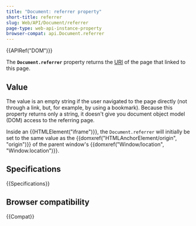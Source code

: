 ```yaml
---
title: "Document: referrer property"
short-title: referrer
slug: Web/API/Document/referrer
page-type: web-api-instance-property
browser-compat: api.Document.referrer
---
```


{{APIRef("DOM")}}

The **`Document.referrer`** property returns the [URI](https://www.w3.org/Addressing/#background) of the page that linked to
this page.

## Value

The value is an empty string if the user navigated to the page directly (not through a
link, but, for example, by using a bookmark). Because this property returns only a
string, it doesn't give you document object model (DOM) access to the referring page.

Inside an {{HTMLElement("iframe")}}, the `Document.referrer` will initially
be set to the same value as the {{domxref("HTMLAnchorElement/origin", "origin")}} of
the parent window's {{domxref("Window/location", "Window.location")}}.

## Specifications

{{Specifications}}

## Browser compatibility

{{Compat}}
